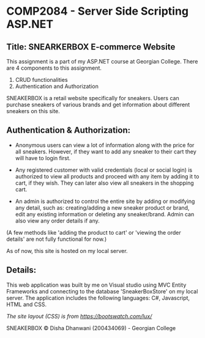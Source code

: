 # COMP2084 - Server Side Scripting ASP.NET

## Title: SNEARKERBOX E-commerce Website

This assignment is a part of my ASP.NET course at Georgian College. There are 4 components to this assignment. 
1. CRUD functionalities
2. Authentication and Authorization

SNEAKERBOX is a retail website specifically for sneakers. Users can purchase sneakers of various brands and get information about different sneakers on this site.

## Authentication & Authorization:

  - Anonymous users can view a lot of information along with the price for all sneakers. However, if they want to add any sneaker to their cart they will have to login first.

  - Any registered customer with valid credentials (local or social login) is authorized to view all products and proceed with any item by adding it to cart, if they wish. They can later also view all sneakers in the shopping cart.

  - An admin is authorized to control the entire site by adding or modifying any detail, such as: creating/adding a new sneaker product or brand, edit any existing information or deleting any sneaker/brand. Admin can also view any order details if any.

(A few methods like 'adding the product to cart' or 'viewing the order details' are not fully functional for now.)

As of now, this site is hosted on my local server. 

## Details:
This web application was built by me on Visual studio using MVC Entity Frameworks and connecting to the database 'SneakerBoxStore' on my local server.
The application includes the following languages: C#, Javascript, HTML and CSS.

*The site layout (CSS) is from https://bootswatch.com/lux/*

SNEAKERBOX © Disha Dhanwani (200434069) - Georgian College
